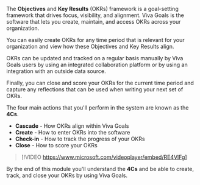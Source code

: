 The **Objectives** and **Key Results** (OKRs) framework is a goal-setting framework that drives focus, visibility, and alignment. Viva Goals is the software that lets you create, maintain, and access OKRs across your organization.

You can easily create OKRs for any time period that is relevant for your organization and view how these Objectives and Key Results align.

OKRs can be updated and tracked on a regular basis manually by Viva Goals users by using an integrated collaboration platform or by using an integration with an outside data source.

Finally, you can close and score your OKRs for the current time period and capture any reflections that can be used when writing your next set of OKRs.

The four main actions that you'll perform in the system are known as the **4Cs**.

- **Cascade** - How OKRs align within Viva Goals
- **Create** - How to enter OKRs into the software
- **Check-in** - How to track the progress of your OKRs
- **Close** - How to score your OKRs

> [!VIDEO https://www.microsoft.com/videoplayer/embed/RE4VlFg]

By the end of this module you'll understand the **4Cs** and be able to create, track, and close your OKRs by using Viva Goals.
